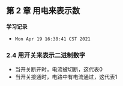 ## 第 2 章 用电来表示数

**学习记录**

* `Mon Apr 19 16:38:41 CST 2021`

### 2.4 用开关来表示二进制数字

* 当开关断开时，电流被切断，这代表0
* 当开关接通时，电路中有电流通过，这代表1
